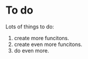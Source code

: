 # To do

Lots of things to do:
1. create more funcitons.
1. create even more funcitons.
1. do even more.
